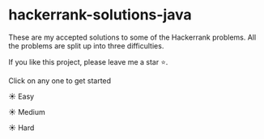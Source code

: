 # hackerrank-solutions-java
These are my accepted solutions to some of the Hackerrank problems. All the problems are split up into three difficulties.

If you like this project, please leave me a star ⭐.

Click on any one to get started

☀ Easy

☀ Medium

☀ Hard
